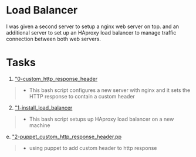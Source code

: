 # Load Balancer

I was given a second server to setup a nginx web server on top. and an additional server to set up an HAproxy load balancer to manage traffic connection between both web servers.

# Tasks

1. ["0-custom_http_response_header](./0-custom_http_response_header)

> * This bash script configures a new server with nginx and it sets the HTTP response to contain a custom header


2. ["1-install_load_balancer](./1-install_load_balancer)

> * This bash script setups up HAproxy load balancer on a new machine

e. ["2-puppet_custom_http_response_header.pp](./2-puppet_custom_http_response_header.pp)

> * using puppet to add custom header to http response
